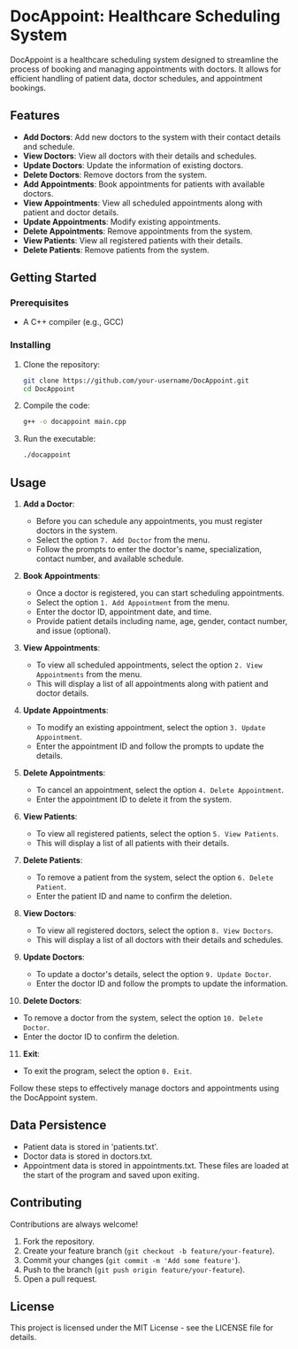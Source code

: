 
# DocAppoint: Healthcare Scheduling System

DocAppoint is a healthcare scheduling system designed to streamline the process of booking and managing appointments with doctors. It allows for efficient handling of patient data, doctor schedules, and appointment bookings.



## Features


- **Add Doctors**: Add new doctors to the system with their contact details and schedule.
- **View Doctors**: View all doctors with their details and schedules.
- **Update Doctors**: Update the information of existing doctors.
- **Delete Doctors**: Remove doctors from the system.
- **Add Appointments**: Book appointments for patients with available doctors.
- **View Appointments**: View all scheduled appointments along with patient and doctor details.
- **Update Appointments**: Modify existing appointments.
- **Delete Appointments**: Remove appointments from the system.
- **View Patients**: View all registered patients with their details.
- **Delete Patients**: Remove patients from the system.


## Getting Started

### Prerequisites

- A C++ compiler (e.g., GCC)

### Installing

1. Clone the repository:
   ```sh
   git clone https://github.com/your-username/DocAppoint.git
   cd DocAppoint
2. Compile the code:
   ```sh
   g++ -o docappoint main.cpp
3. Run the executable:
   ```sh
   ./docappoint

## Usage

1. **Add a Doctor**: 
   - Before you can schedule any appointments, you must register doctors in the system.
   - Select the option `7. Add Doctor` from the menu.
   - Follow the prompts to enter the doctor's name, specialization, contact number, and available schedule.

2. **Book Appointments**: 
   - Once a doctor is registered, you can start scheduling appointments.
   - Select the option `1. Add Appointment` from the menu.
   - Enter the doctor ID, appointment date, and time.
   - Provide patient details including name, age, gender, contact number, and issue (optional).

3. **View Appointments**: 
   - To view all scheduled appointments, select the option `2. View Appointments` from the menu.
   - This will display a list of all appointments along with patient and doctor details.

4. **Update Appointments**: 
   - To modify an existing appointment, select the option `3. Update Appointment`.
   - Enter the appointment ID and follow the prompts to update the details.

5. **Delete Appointments**: 
   - To cancel an appointment, select the option `4. Delete Appointment`.
   - Enter the appointment ID to delete it from the system.

6. **View Patients**: 
   - To view all registered patients, select the option `5. View Patients`.
   - This will display a list of all patients with their details.

7. **Delete Patients**: 
   - To remove a patient from the system, select the option `6. Delete Patient`.
   - Enter the patient ID and name to confirm the deletion.

8. **View Doctors**: 
   - To view all registered doctors, select the option `8. View Doctors`.
   - This will display a list of all doctors with their details and schedules.

9. **Update Doctors**: 
   - To update a doctor's details, select the option `9. Update Doctor`.
   - Enter the doctor ID and follow the prompts to update the information.

10. **Delete Doctors**: 
   - To remove a doctor from the system, select the option `10. Delete Doctor`.
   - Enter the doctor ID to confirm the deletion.

11. **Exit**: 
   - To exit the program, select the option `0. Exit`.

Follow these steps to effectively manage doctors and appointments using the DocAppoint system.



## Data Persistence

- Patient data is stored in 'patients.txt'.
- Doctor data is stored in doctors.txt.
- Appointment data is stored in appointments.txt.
These files are loaded at the start of the program and saved upon exiting.
## Contributing

Contributions are always welcome!

1. Fork the repository.
2. Create your feature branch (`git checkout -b feature/your-feature`).
3. Commit your changes (`git commit -m 'Add some feature'`).
4. Push to the branch (`git push origin feature/your-feature`).
5. Open a pull request.
                              
## License

This project is licensed under the MIT License - see the LICENSE file for details.

